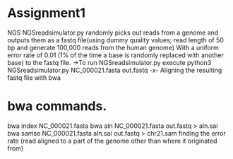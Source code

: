 # Assignment1
NGS
NGSreadsimulator.py randomly picks out reads from a genome and outputs them as a fastq file(using dummy quality values; read length of 50 bp and generate 100,000 reads from the human genome)
With a uniform error rate of 0.01 (1% of the time a base is randomly replaced with another base) to the fastq file.
->To run NGSreadsimulator.py execute
python3 NGSreadsimulator.py NC_000021.fasta out.fastq
-x-
Aligning the resulting fastq file with bwa
#  bwa commands.
bwa index NC_000021.fasta
bwa aln NC_000021.fasta out.fastq > aln.sai
bwa samse NC_000021.fasta aln.sai out.fastq > chr21.sam
finding the error rate
(read aligned to a part of the genome other than where it originated from)
